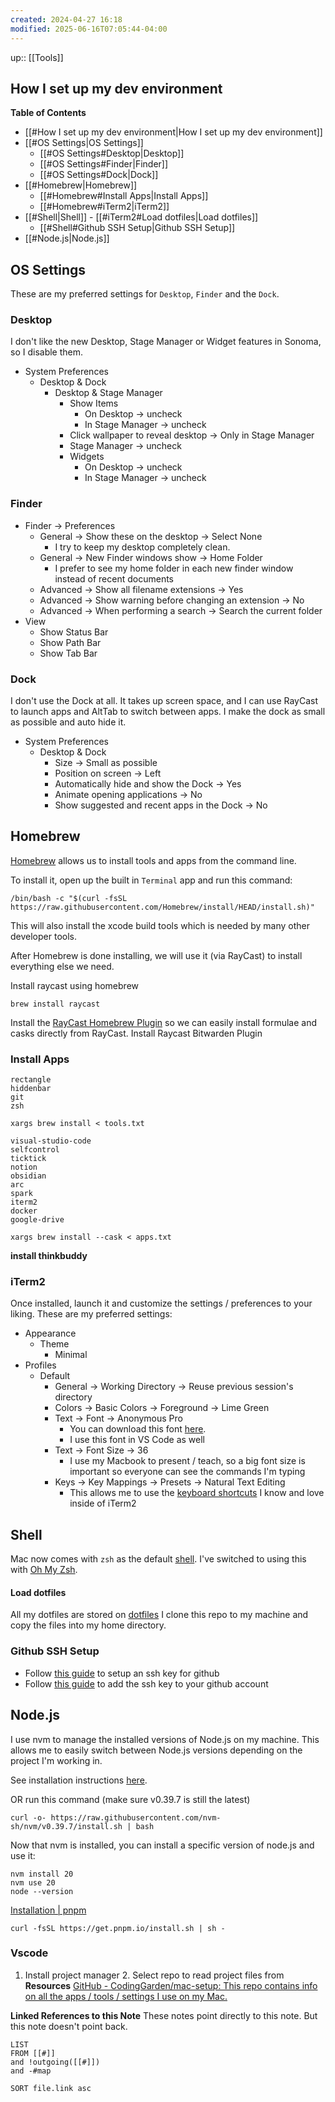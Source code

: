 ```yaml
---
created: 2024-04-27 16:18
modified: 2025-06-16T07:05:44-04:00
---
```

up::  [[Tools]]
## How I set up my dev environment

**Table of Contents**
- [[#How I set up my dev environment|How I set up my dev environment]]
- [[#OS Settings|OS Settings]]
	- [[#OS Settings#Desktop|Desktop]]
	- [[#OS Settings#Finder|Finder]]
	- [[#OS Settings#Dock|Dock]]
- [[#Homebrew|Homebrew]]
	- [[#Homebrew#Install Apps|Install Apps]]
	- [[#Homebrew#iTerm2|iTerm2]]
- [[#Shell|Shell]]
		- [[#iTerm2#Load dotfiles|Load dotfiles]]
	- [[#Shell#Github SSH Setup|Github SSH Setup]]
- [[#Node.js|Node.js]]

## OS Settings
These are my preferred settings for `Desktop`, `Finder` and the `Dock`.
### Desktop
I don't like the new Desktop, Stage Manager or Widget features in Sonoma, so I disable them.

- System Preferences
    - Desktop & Dock
        - Desktop & Stage Manager
            - Show Items
                - On Desktop -> uncheck
                - In Stage Manager -> uncheck
            - Click wallpaper to reveal desktop -> Only in Stage Manager
            - Stage Manager -> uncheck
            - Widgets
                - On Desktop -> uncheck
                - In Stage Manager -> uncheck

### Finder
- Finder -> Preferences
    - General -> Show these on the desktop -> Select None
        - I try to keep my desktop completely clean.
    - General -> New Finder windows show -> Home Folder
        - I prefer to see my home folder in each new finder window instead of recent documents
    - Advanced -> Show all filename extensions -> Yes
    - Advanced -> Show warning before changing an extension -> No
    - Advanced -> When performing a search -> Search the current folder
- View
    - Show Status Bar
    - Show Path Bar
    - Show Tab Bar

### Dock
I don't use the Dock at all. It takes up screen space, and I can use RayCast to launch apps and AltTab to switch between apps. I make the dock as small as possible and auto hide it.

- System Preferences
    - Desktop & Dock
        - Size -> Small as possible
        - Position on screen -> Left
        - Automatically hide and show the Dock -> Yes
        - Animate opening applications -> No
        - Show suggested and recent apps in the Dock -> No


## Homebrew
[Homebrew](https://brew.sh/) allows us to install tools and apps from the command line.

To install it, open up the built in `Terminal` app and run this command:

```shell
/bin/bash -c "$(curl -fsSL https://raw.githubusercontent.com/Homebrew/install/HEAD/install.sh)"
```

This will also install the xcode build tools which is needed by many other developer tools.

After Homebrew is done installing, we will use it (via RayCast) to install everything else we need.

Install raycast using homebrew
```
brew install raycast
```

Install the [RayCast Homebrew Plugin](https://www.raycast.com/nhojb/brew) so we can easily install formulae and casks directly from RayCast.
Install Raycast Bitwarden Plugin

### Install Apps

```
rectangle
hiddenbar
git
zsh
```

```
xargs brew install < tools.txt
```

```
visual-studio-code
selfcontrol
ticktick
notion
obsidian
arc
spark
iterm2
docker
google-drive
```

```
xargs brew install --cask < apps.txt
```
**install thinkbuddy**

### iTerm2

Once installed, launch it and customize the settings / preferences to your liking. These are my preferred settings:
- Appearance
    - Theme
        - Minimal
- Profiles
    - Default
        - General -> Working Directory -> Reuse previous session's directory
        - Colors -> Basic Colors -> Foreground -> Lime Green
        - Text -> Font -> Anonymous Pro
            - You can download this font [here](https://www.marksimonson.com/fonts/view/anonymous-pro).
            - I use this font in VS Code as well
        - Text -> Font Size -> 36
            - I use my Macbook to present / teach, so a big font size is important so everyone can see the commands I'm typing
        - Keys -> Key Mappings -> Presets -> Natural Text Editing
            - This allows me to use the [keyboard shortcuts](https://gist.github.com/w3cj/022081eda22081b82c52) I know and love inside of iTerm2



## Shell
Mac now comes with `zsh` as the default [shell](https://en.wikipedia.org/wiki/Comparison_of_command_shells). I've switched to using this with [Oh My Zsh](https://ohmyz.sh/).

#### Load dotfiles
All my dotfiles are stored on [dotfiles](https://github.com/VivianLin61/dotfiles/tree/main/dotfiles)
I clone this repo to my machine and copy the files into my home directory.

### Github SSH Setup
- Follow [this guide](https://docs.github.com/en/authentication/connecting-to-github-with-ssh/generating-a-new-ssh-key-and-adding-it-to-the-ssh-agent) to setup an ssh key for github
- Follow [this guide](https://docs.github.com/en/authentication/connecting-to-github-with-ssh/adding-a-new-ssh-key-to-your-github-account) to add the ssh key to your github account

## Node.js
I use nvm to manage the installed versions of Node.js on my machine. This allows me to easily switch between Node.js versions depending on the project I'm working in.

See installation instructions [here](https://github.com/nvm-sh/nvm#installing-and-updating).

OR run this command (make sure v0.39.7 is still the latest)

```shell
curl -o- https://raw.githubusercontent.com/nvm-sh/nvm/v0.39.7/install.sh | bash
```

Now that nvm is installed, you can install a specific version of node.js and use it:

```shell
nvm install 20
nvm use 20
node --version
```

[Installation | pnpm](https://pnpm.io/installation)
```
curl -fsSL https://get.pnpm.io/install.sh | sh -
```

### Vscode
1. Install project manager
	2. Select repo to read project files from
**Resources**
[GitHub - CodingGarden/mac-setup: This repo contains info on all the apps / tools / settings I use on my Mac.](https://github.com/CodingGarden/mac-setup)


**Linked References to this Note**
These notes point directly to this note. But this note doesn't point back.
```dataview
LIST
FROM [[#]]
and !outgoing([[#]])
and -#map

SORT file.link asc
```




